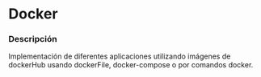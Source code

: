 # Docker

### Descripción 

Implementación de diferentes aplicaciones utilizando imágenes de dockerHub usando dockerFile, docker-compose o por comandos docker.
